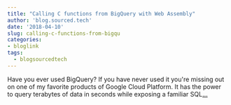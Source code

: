 ```yaml
---
title: "Calling C functions from BigQuery with Web Assembly"
author: 'blog.sourced.tech'
date: '2018-04-10'
slug: calling-c-functions-from-bigqu
categories:
- bloglink
tags:
  - blogsourcedtech
---
```


Have you ever used BigQuery? If you have never used it you're missing out on one of my favorite products of Google Cloud Platform. It has the power to query terabytes of data in seconds while exposing a familiar SQL[... <i class="fas fa-external-link-alt"></i>](https://blog.sourced.tech//blog.sourced.tech/post/calling-c-functions-from-bigquery/)

